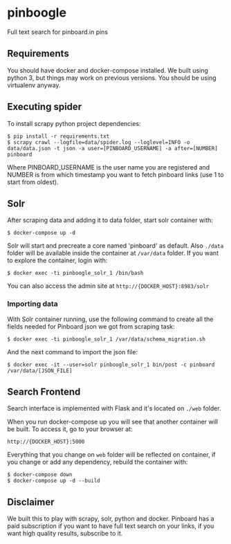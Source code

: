 # pinboogle

Full text search for pinboard.in pins

## Requirements

You should have docker and docker-compose installed. We built using python 3, but things may work on previous versions. You should be using virtualenv anyway.

## Executing spider

To install scrapy python project dependencies:

    $ pip install -r requirements.txt
    $ scrapy crawl --logfile=data/spider.log --loglevel=INFO -o data/data.json -t json -a user=[PINBOARD_USERNAME] -a after=[NUMBER] pinboard
   
Where PINBOARD_USERNAME is the user name you are registered and NUMBER is from which timestamp you want to fetch pinboard links (use 1 to start from oldest).

## Solr

After scraping data and adding it to data folder, start solr container with:

    $ docker-compose up -d

Solr will start and precreate a core named 'pinboard' as default. 
Also `./data` folder will be available inside the container at `/var/data` folder. 
If you want to explore the container, login with:

    $ docker exec -ti pinboogle_solr_1 /bin/bash

You can also access the admin site at `http://{DOCKER_HOST}:8983/solr`

### Importing data

With Solr container running, use the following command to create all the 
fields needed for Pinboard json we got from scraping task:

    $ docker exec -ti pinboogle_solr_1 /var/data/schema_migration.sh

And the next command to import the json file:

    $ docker exec -it --user=solr pinboogle_solr_1 bin/post -c pinboard /var/data/[JSON_FILE]

## Search Frontend

Search interface is implemented with Flask and it's located on `./web` folder.

When you run docker-compose up you will see that another container will be built. To access it, go to your browser at:

    http://{DOCKER_HOST}:5000

Everything that you change on `web` folder will be reflected on container, if you change or add any dependency, rebuild the container with:

    $ docker-compose down
    $ docker-compose up -d --build

## Disclaimer

We built this to play with scrapy, solr, python and docker. 
Pinboard has a paid subscription if you want to have full text search on your links,
if you want high quality results, subscribe to it.

